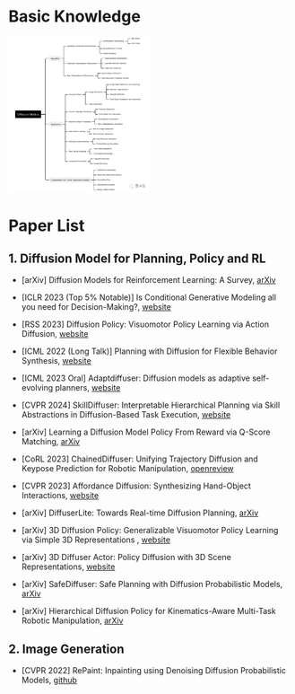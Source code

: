 # Basic Knowledge
<img src="../files/diffusion_model.png" style="width: 50%"></img>

# Paper List
## 1. Diffusion Model for Planning, Policy and RL 
* [arXiv] Diffusion Models for Reinforcement Learning: A Survey, [arXiv](https://arxiv.org/abs/2311.01223)

* [ICLR 2023 (Top 5% Notable)] Is Conditional Generative Modeling all you need for Decision-Making?, [website](https://anuragajay.github.io/decision-diffuser/)

* [RSS 2023] Diffusion Policy: Visuomotor Policy Learning via Action Diffusion, [website](https://diffusion-policy.cs.columbia.edu/)

* [ICML 2022 (Long Talk)] Planning with Diffusion for Flexible Behavior Synthesis, [website](https://diffusion-planning.github.io/mobile.html)

* [ICML 2023 Oral] Adaptdiffuser: Diffusion models as adaptive self-evolving planners, [website](https://adaptdiffuser.github.io/)

* [CVPR 2024] SkillDiffuser: Interpretable Hierarchical Planning via Skill Abstractions in Diffusion-Based Task Execution, [website](https://skilldiffuser.github.io/)

* [arXiv] Learning a Diffusion Model Policy From Reward via Q-Score Matching, [arXiv](https://arxiv.org/abs/2312.11752)

* [CoRL 2023] ChainedDiffuser: Unifying Trajectory Diffusion and Keypose Prediction for Robotic Manipulation, [openreview](https://openreview.net/forum?id=W0zgY2mBTA8)

* [CVPR 2023] Affordance Diffusion: Synthesizing Hand-Object Interactions, [website](https://judyye.github.io/affordiffusion-www/)

* [arXiv] DiffuserLite: Towards Real-time Diffusion Planning, [arXiv](https://arxiv.org/abs/2401.15443)

* [arXiv] 3D Diffusion Policy: Generalizable Visuomotor Policy Learning via Simple 3D Representations
, [website](https://3d-diffusion-policy.github.io/)

* [arXiv] 3D Diffuser Actor: Policy Diffusion with 3D Scene Representations, [website](https://3d-diffuser-actor.github.io/)

* [arXiv] SafeDiffuser: Safe Planning with Diffusion Probabilistic Models, [arXiv](https://safediffuser.github.io/safediffuser/)

* [arXiv] Hierarchical Diffusion Policy for Kinematics-Aware Multi-Task Robotic Manipulation, [arXiv](https://yusufma03.github.io/projects/hdp/)

## 2. Image Generation
* [CVPR 2022] RePaint: Inpainting using Denoising Diffusion Probabilistic Models, [github](https://github.com/andreas128/RePaint)
